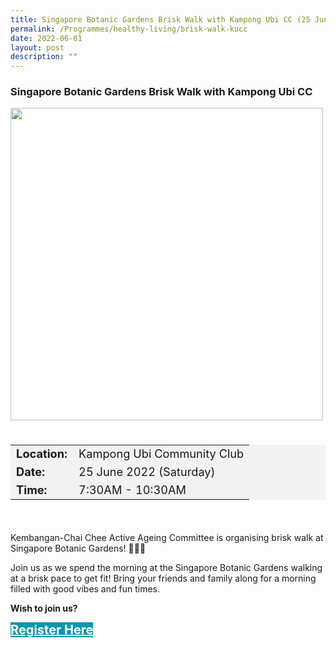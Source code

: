 ```yaml
---
title: Singapore Botanic Gardens Brisk Walk with Kampong Ubi CC (25 June 2022)
permalink: /Programmes/healthy-living/brisk-walk-kucc
date: 2022-06-01
layout: post
description: ""
---
```

### Singapore Botanic Gardens Brisk Walk with Kampong Ubi CC ###


<img src="/images/Programmes%20(June%202022)/KUCC%20Briskwalk%20(1).png" style="width:500px; height:auto">

<div style="padding:20px 0 20px 0">
	<table  style="font-size:130%; background-color:#f2f2f2">
		<tbody>
			<tr>
				 <td><b>Location:</b></td><td>Kampong Ubi Community Club</td>
			</tr>
			<tr>
			 <td><b>Date:</b></td><td>25 June 2022 (Saturday)</td>
			</tr>
			<tr>
				<td> <b>Time:</b> </td><td>7:30AM - 10:30AM</td>
			</tr>
		</tbody>
	</table>
</div>

<div>
	<p>
Kembangan-Chai Chee Active Ageing Committee is organising brisk walk at Singapore Botanic Gardens! 🌸🌺🌼</p>
	<p>Join us as we spend the morning at the Singapore Botanic Gardens walking at a brisk pace to get fit! Bring your friends and family along for a morning filled with good vibes and fun times.</p>
</div>

<p><b>Wish to join us?</b></p>
<div>
	<a href="http://www.go.gov.sg/kuccbriskwalk " style="font-size:20px; width:35%; height:60px; background-color:#0899AA; color:white" class="bp-button"><b>Register Here</b></a>
</div>